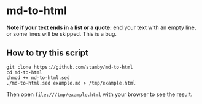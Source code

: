 # md-to-html

**Note if your text ends in a list or a quote:** end your text with an empty line, or some lines will be skipped. This is a bug.

## How to try this script

```shell
git clone https://github.com/stamby/md-to-html
cd md-to-html
chmod +x md-to-html.sed
./md-to-html.sed example.md > /tmp/example.html
```

Then open `file:///tmp/example.html` with your browser to see the result.
